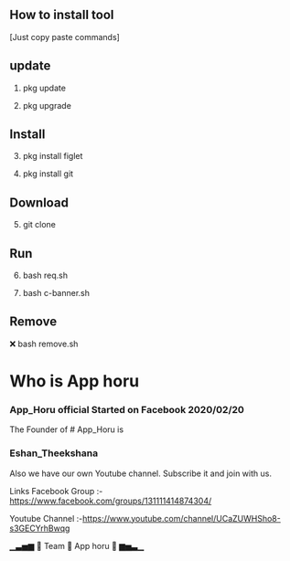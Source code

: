 
## How to install tool
[Just copy paste commands]

## update
1. pkg update

2. pkg upgrade

## Install

3. pkg install figlet

4. pkg install git

## Download

5. git clone 

## Run

6. bash req.sh

7. bash c-banner.sh

## Remove

❌ bash remove.sh

# Who is App horu

### App_Horu official Started on Facebook 2020/02/20
The Founder of # App_Horu is 
### Eshan_Theekshana
Also we have our own Youtube channel. Subscribe it and join with us.

Links
Facebook Group
:-https://www.facebook.com/groups/131111414874304/

Youtube Channel
:-https://www.youtube.com/channel/UCaZUWHSho8-s3GECYrhBwqg

▁▃▅▆ 🔰 Team 🔰 App horu 🔰 ▆▅▃▁
